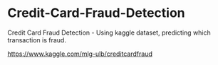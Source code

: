 # Credit-Card-Fraud-Detection

Credit Card Fraud Detection - Using kaggle dataset, predicting which transaction is fraud.

https://www.kaggle.com/mlg-ulb/creditcardfraud
